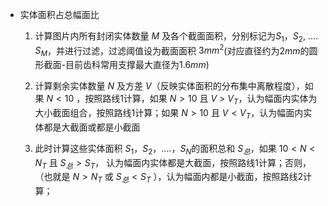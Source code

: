 - 实体面积占总幅面比

  1. 计算图片内所有封闭实体数量 $M$ 及各个截面面积，分别标记为$S_1$，$S_2$, .... $S_M$，并进行过滤，过滤阈值设为截面面积 $3mm^2$(对应直径约为$2mm$的圆形截面-目前齿科常用支撑最大直径为$1.6mm$)

  2. 计算剩余实体数量 $N$ 及方差 $V$（反映实体面积的分布集中离散程度），如果 $N<10$ ，按照路线1计算，如果 $N>10$  且 $V$ > $V_T$，认为幅面内实体为大小截面组合，按照路线1计算；如果 $N>10$  且 $V < V_T$，认为幅面内实体都是大截面或都是小截面

  3. 此时计算这些实体面积 $S_1$，$S_2$，....，$S_N$的面积总和 $S_总$，如果 $10<N<N_T$  且 $S_总>S_T$， 认为幅面内实体都是大截面，按照路线1计算；否则，（也就是 $N>N_T$  或 $S_总<S_T$ ），认为幅面内都是小截面，按照路线2计算；

     